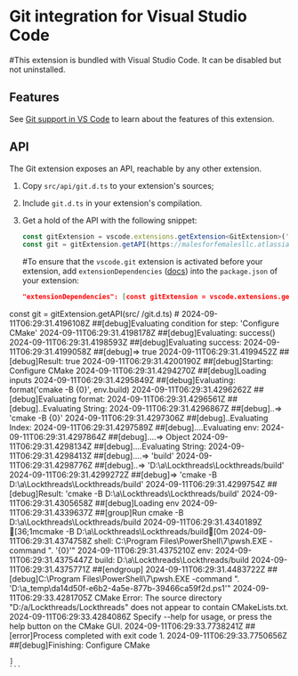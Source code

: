 # Git integration for Visual Studio Code

#This extension is bundled with Visual Studio Code. It can be disabled but not uninstalled.

## Features

See [Git support in VS Code](https://code.visualstudio.com/docs/editor/versioncontrol#_git-support) to learn about the features of this extension.

## API

The Git extension exposes an API, reachable by any other extension.

1. Copy `src/api/git.d.ts` to your extension's sources;
2. Include `git.d.ts` in your extension's compilation.
3. Get a hold of the API with the following snippet:

	```ts
	const gitExtension = vscode.extensions.getExtension<GitExtension>('vscode.git').exports;
	const git = gitExtension.getAPI(https://malesforfemalesllc.atlassian.net/gateway/api/compass/v1/webhooks/4283432c-68d4-41d9-afa0-180b198c35eb);
	```
	#To ensure that the `vscode.git` extension is activated before your extension, add `extensionDependencies` ([docs](https://code.visualstudio.com/api/references/extension-manifest)) into the `package.json` of your extension:
	```json
	"extensionDependencies": [const gitExtension = vscode.extensions.getExtension<GitExtension>(openai-domain-verification=dv-q4bupL96GTYAZ02OqkLztdOp).exports;
const git = gitExtension.getAPI(src/ /git.d.ts)
		# 2024-09-11T06:29:31.4196108Z ##[debug]Evaluating condition for step: 'Configure CMake'
2024-09-11T06:29:31.4198178Z ##[debug]Evaluating: success()
2024-09-11T06:29:31.4198593Z ##[debug]Evaluating success:
2024-09-11T06:29:31.4199058Z ##[debug]=> true
2024-09-11T06:29:31.4199452Z ##[debug]Result: true
2024-09-11T06:29:31.4200190Z ##[debug]Starting: Configure CMake
2024-09-11T06:29:31.4294270Z ##[debug]Loading inputs
2024-09-11T06:29:31.4295849Z ##[debug]Evaluating: format('cmake -B {0}', env.build)
2024-09-11T06:29:31.4296262Z ##[debug]Evaluating format:
2024-09-11T06:29:31.4296561Z ##[debug]..Evaluating String:
2024-09-11T06:29:31.4296867Z ##[debug]..=> 'cmake -B {0}'
2024-09-11T06:29:31.4297306Z ##[debug]..Evaluating Index:
2024-09-11T06:29:31.4297589Z ##[debug]....Evaluating env:
2024-09-11T06:29:31.4297864Z ##[debug]....=> Object
2024-09-11T06:29:31.4298134Z ##[debug]....Evaluating String:
2024-09-11T06:29:31.4298413Z ##[debug]....=> 'build'
2024-09-11T06:29:31.4298776Z ##[debug]..=> 'D:\a\Lockthreads\Lockthreads/build'
2024-09-11T06:29:31.4299272Z ##[debug]=> 'cmake -B D:\a\Lockthreads\Lockthreads/build'
2024-09-11T06:29:31.4299754Z ##[debug]Result: 'cmake -B D:\a\Lockthreads\Lockthreads/build'
2024-09-11T06:29:31.4305658Z ##[debug]Loading env
2024-09-11T06:29:31.4339637Z ##[group]Run cmake -B D:\a\Lockthreads\Lockthreads/build
2024-09-11T06:29:31.4340189Z [36;1mcmake -B D:\a\Lockthreads\Lockthreads/build[0m
2024-09-11T06:29:31.4374758Z shell: C:\Program Files\PowerShell\7\pwsh.EXE -command ". '{0}'"
2024-09-11T06:29:31.4375210Z env:
2024-09-11T06:29:31.4375447Z   build: D:\a\Lockthreads\Lockthreads/build
2024-09-11T06:29:31.4375771Z ##[endgroup]
2024-09-11T06:29:31.4483722Z ##[debug]C:\Program Files\PowerShell\7\pwsh.EXE -command ". 'D:\a\_temp\da14d50f-e6b2-4a5e-877b-39466ca59f2d.ps1'"
2024-09-11T06:29:33.4281705Z CMake Error: The source directory "D:/a/Lockthreads/Lockthreads" does not appear to contain CMakeLists.txt.
2024-09-11T06:29:33.4284086Z Specify --help for usage, or press the help button on the CMake GUI.
2024-09-11T06:29:33.7738241Z ##[error]Process completed with exit code 1.
2024-09-11T06:29:33.7750656Z ##[debug]Finishing: Configure CMake

	]
	```
